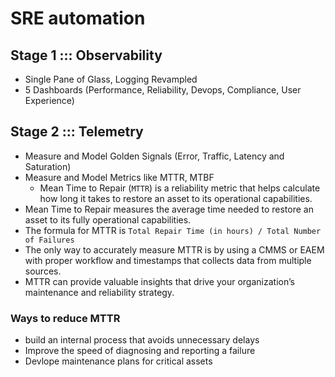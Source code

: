 # SRE automation

## Stage 1 ::: Observability
- Single Pane of Glass, Logging Revampled
- 5 Dashboards (Performance, Reliability, Devops, Compliance, User Experience)


## Stage 2 ::: Telemetry
- Measure and Model Golden Signals (Error, Traffic, Latency and Saturation)
- Measure and Model Metrics like MTTR, MTBF
  - Mean Time to Repair (`MTTR`) is a reliability metric that helps calculate how long it takes to restore an asset to its operational capabilities.
- Mean Time to Repair measures the average time needed to restore an asset to its fully operational capabilities.
- The formula for MTTR is `Total Repair Time (in hours) / Total Number of Failures`
- The only way to accurately measure MTTR is by using a CMMS or EAEM with proper workflow and timestamps that collects data from multiple sources.
- MTTR can provide valuable insights that drive your organization’s maintenance and reliability strategy.


### Ways to reduce MTTR
-  build an internal process that avoids unnecessary delays
-  Improve the speed of diagnosing and reporting a failure
-  Devlope maintenance plans for critical assets